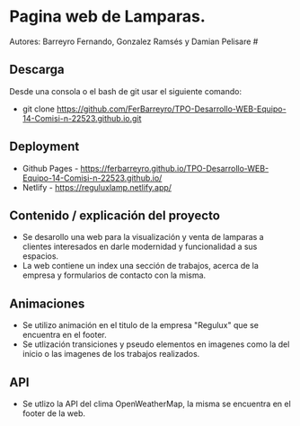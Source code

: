 # Pagina web de Lamparas. 
Autores: Barreyro Fernando, Gonzalez Ramsés y Damian Pelisare #

## Descarga ##
Desde una consola o el bash de git usar el siguiente comando:
- git clone https://github.com/FerBarreyro/TPO-Desarrollo-WEB-Equipo-14-Comisi-n-22523.github.io.git

## Deployment ##
- Github Pages - https://ferbarreyro.github.io/TPO-Desarrollo-WEB-Equipo-14-Comisi-n-22523.github.io/
- Netlify - https://reguluxlamp.netlify.app/

## Contenido / explicación del proyecto ##
- Se desarollo una web para la visualización y venta de lamparas a clientes interesados en darle modernidad y funcionalidad a sus espacios.
- La web contiene un index una sección de trabajos, acerca de la empresa y formularios de contacto con la misma.

## Animaciones ##
- Se utilizo animación en el titulo de la empresa "Regulux" que se encuentra en el footer.
- Se utlización transiciones y pseudo elementos en imagenes como la del inicio o las imagenes de los trabajos realizados.

## API ##
- Se utlizo la API del clima OpenWeatherMap, la misma se encuentra en el footer de la web.
